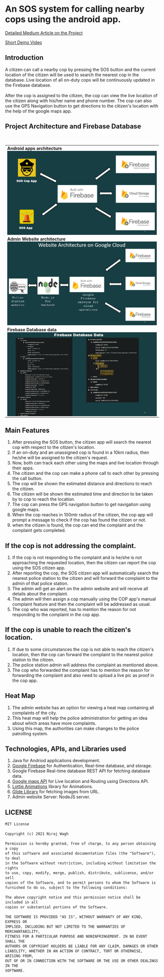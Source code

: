 # An SOS system for calling nearby cops using the android app.
[Detailed Medium Article on the Project](https://medium.com/@iamnirajwagh/public-emergency-safety-system-be-cse-it-final-year-project-8de0795a03bf) <br>

[Short Demo Video](https://youtu.be/b6CsQJGP6uM) <br>

## Introduction
A citizen can call a nearby cop by pressing the SOS button and the current location of the citizen will be used to search the nearest cop in the database.
Live location of all on-duty cops will be continuously updated in the Firebase database.<br><br>
After the cop is assigned to the citizen, the cop can view the live location of the citizen along with his/her name and phone number. The cop can also use the GPS Navigation button to get directions to the citizen's location with the help of the google maps app.

## Project Architecture and Firebase Database
<br>
<table>

 <tr>
 
  <td>
 <b>Android apps architecture </b> 
    <img src="/app-arch.jpg" align="top">
    
    
  </td>
 </tr>
                                       
  <tr>
 
  <td>
 <b> Admin Website architecture   </b> 
    <img src="/website-arch.jpg" align="top">
                                  
  </td>
 </tr>
                                       
  <tr>
 
  <td>
 <b>Firebase Database data   </b>   
    <img src="/db-ss.jpg" align="top">
                                 
  </td>
 </tr>

</table>

## Main Features

1. After pressing the SOS button, the citizen app will search the nearest cop with respect to the citizen's location.
2. If an on-duty and an unassigned cop is found in a 10km radius, then he/she will be assigned to the citizen's request.
3. Now, both can track each other using the maps and live location through their apps.
4. The citizen and the cop can make a phone call to each other by pressing the call button.
5. The cop will be shown the estimated distance and directions to reach the citizen.
6. The citizen will be shown the estimated time and direction to be taken by to cop to reach the location.
7. The cop can press the GPS navigation button to get navigation using google maps.
8. When the cop reaches in 100mtr radius of the citizen, the cop app will prompt a message to check if the cop has found the citizen or not.
9. when the citizen is found, the cop can end the complaint and the complaint gets completed.

## If the cop is not addressing the complaint.

1. If the cop is not responding to the complaint and is he/she is not approaching the requested location, then the citizen can report the cop using the SOS citizen app.
2. After reporting the cop, the SOS citizen app will automatically search the nearest police station to the citizen and will forward the complaint to the admin of that police station.
3. The admin will get an alert on the admin website and will receive all details about the complaint.
4. The admin will then assign a cop manually using the COP app's manual complaint feature and then the complaint will be addressed as usual.
5. The cop who was reported, has to mention the reason for not responding to the complaint in the cop app.

## If the cop is unable to reach the citizen's location.

1. If due to some circumstances the cop is not able to reach the citizen's location, then the cop can forward the complaint to the nearest police station to the citizen.
2. The police station admin will address the complaint as mentioned above.
3. The cop who forwarded the complaint has to mention the reason for forwarding the complaint and also need to upload a live pic as proof in the cop app.

## Heat Map

1. The admin website has an option for viewing a heat map containing all complaints of the city.
2. This heat map will help the police administration for getting an idea about which areas have more complaints.
3. Using this map, the authorities can make changes to the police patrolling system.

## Technologies, APIs, and Libraries used

1. Java for Andriod applications development.
2. [Google Firebase](https://firebase.google.com/) for Authentication, Real-time database, and storage.
3. Google Firebase Real-time database REST API for fetching database data.
4. [Google maps API](https://developers.google.com/maps/documentation) for Live location and Routing using Directions API.
5. [Lottie Animations](https://lottiefiles.com/) library for Animations.
6. [Glide Library](https://github.com/bumptech/glide) for fetching images from URL.
7. Admin website Server: NodeJS server.

## LICENSE

    MIT License

    Copyright (c) 2021 Niraj Wagh

    Permission is hereby granted, free of charge, to any person obtaining a copy
    of this software and associated documentation files (the "Software"), to deal
    in the Software without restriction, including without limitation the rights
    to use, copy, modify, merge, publish, distribute, sublicense, and/or sell
    copies of the Software, and to permit persons to whom the Software is
    furnished to do so, subject to the following conditions:

    The above copyright notice and this permission notice shall be included in all
    copies or substantial portions of the Software.

    THE SOFTWARE IS PROVIDED "AS IS", WITHOUT WARRANTY OF ANY KIND, EXPRESS OR
    IMPLIED, INCLUDING BUT NOT LIMITED TO THE WARRANTIES OF MERCHANTABILITY,
    FITNESS FOR A PARTICULAR PURPOSE AND NONINFRINGEMENT. IN NO EVENT SHALL THE
    AUTHORS OR COPYRIGHT HOLDERS BE LIABLE FOR ANY CLAIM, DAMAGES OR OTHER
    LIABILITY, WHETHER IN AN ACTION OF CONTRACT, TORT OR OTHERWISE, ARISING FROM,
    OUT OF OR IN CONNECTION WITH THE SOFTWARE OR THE USE OR OTHER DEALINGS IN THE
    SOFTWARE.
